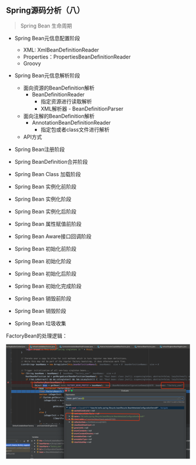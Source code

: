 ## Spring源码分析（八）

> Spring Bean 生命周期



- Spring Bean元信息配置阶段

  - XML: XmlBeanDefinitionReader
  - Properties：PropertiesBeanDefinitionReader
  - Groovy

  

- Spring Bean元信息解析阶段
  - 面向资源的BeanDefinition解析
    - BeanDefinitionReader
      - 指定资源进行读取解析
      - XML解析器 - BeanDefinitionParser
  - 面向注解的BeanDefinition解析
    - AnnotationBeanDefinitionReader
      - 指定包或者class文件进行解析
  - API方式



- Spring Bean注册阶段



- Spring BeanDefinition合并阶段



- Spring Bean Class 加载阶段



- Spring Bean 实例化前阶段
- Spring Bean 实例化阶段
- Spring Bean 实例化后阶段



- Spring Bean 属性赋值前阶段



- Spring Bean Aware接口回调阶段



- Spring Bean 初始化前阶段
- Spring Bean 初始化阶段
- Spring Bean 初始化后阶段
- Spring Bean 初始化完成阶段



- Spring Bean 销毁前阶段
- Spring Bean 销毁阶段
- Spring Bean 垃圾收集



FactoryBean的处理逻辑：

![image-20200430040203289](assets/image-20200430040203289.png)